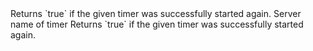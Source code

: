 <function name="Start" parent="systimer" type="libraryfunc">
	<description>
		Returns `true` if the given timer was successfully started again.
	</description>
	<realm>Server</realm>
	<args>
		<arg name="name" type="string">name of timer</arg>
	</args>
	<rets>
		<ret name="success" type="boolean">Returns `true` if the given timer was successfully started again.</ret>
	</rets>
</function>
